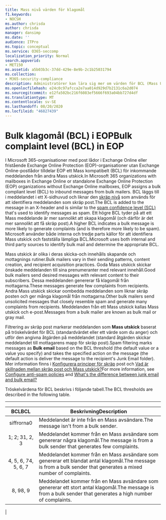 ```yaml
---
title: Mass nivå värden för klagomål
f1.keywords:
- NOCSH
ms.author: chrisda
author: chrisda
manager: dansimp
ms.date: ''
audience: ITPro
ms.topic: conceptual
ms.service: O365-seccomp
localization_priority: Normal
search.appverid:
- MET150
ms.assetid: a5b03b3c-37dd-429e-8e9b-2c1b25031794
ms.collection:
- M365-security-compliance
description: Administratörer kan lära sig mer om värden för BCL (Mass Utjämnings nivå) som används i Exchange Online Protection (EOP).
ms.openlocfilehash: e24c0c97afcca2e7aa014d929d7b2131c6a2d074
ms.sourcegitcommit: e12fa502bc216f6083ef5666f693a04bb727d4df
ms.translationtype: MT
ms.contentlocale: sv-SE
ms.lasthandoff: 08/20/2020
ms.locfileid: "46827439"
---
```

# <a name="bulk-complaint-level-bcl-in-eop"></a><span data-ttu-id="e50c9-103">Bulk klagomål (BCL) i EOP</span><span class="sxs-lookup"><span data-stu-id="e50c9-103">Bulk complaint level (BCL) in EOP</span></span>

<span data-ttu-id="e50c9-104">I Microsoft 365-organisationer med post lådor i Exchange Online eller fristående Exchange Online Protection (EOP)-organisationer utan Exchange Online-postlådor tilldelar EOP ett Mass kompatibelt (BCL) för inkommande meddelanden från andra Mass utskick.</span><span class="sxs-lookup"><span data-stu-id="e50c9-104">In Microsoft 365 organizations with mailboxes in Exchange Online or standalone Exchange Online Protection (EOP) organizations without Exchange Online mailboxes, EOP assigns a bulk compliant level (BCL) to inbound messages from bulk mailers.</span></span> <span data-ttu-id="e50c9-105">BCL läggs till i meddelandet i ett X-sidhuvud och liknar den [skräp nivå](spam-confidence-levels.md) som används för att identifiera meddelanden som skräp post.</span><span class="sxs-lookup"><span data-stu-id="e50c9-105">The BCL is added to the message in an X-header and is similar to the [spam confidence level (SCL)](spam-confidence-levels.md) that's used to identify messages as spam.</span></span> <span data-ttu-id="e50c9-106">Ett högre BCL tyder på att ett Mass meddelande är mer sannolikt att skapa klagomål (och därför är det mer sannolikt att få skräp post).</span><span class="sxs-lookup"><span data-stu-id="e50c9-106">A higher BCL indicates a bulk message is more likely to generate complaints (and is therefore more likely to be spam).</span></span> <span data-ttu-id="e50c9-107">Microsoft använder både interna och tredje parts källor för att identifiera Mass utskick och fastställa lämpliga BCL.</span><span class="sxs-lookup"><span data-stu-id="e50c9-107">Microsoft uses both internal and third party sources to identify bulk mail and determine the appropriate BCL.</span></span>

<span data-ttu-id="e50c9-108">Mass utskick är olika i deras skicka-och innehålls skapande och mottagnings rutiner.</span><span class="sxs-lookup"><span data-stu-id="e50c9-108">Bulk mailers vary in their sending patterns, content creation, and recipient acquisition practices.</span></span> <span data-ttu-id="e50c9-109">Goda Mass utskick skickar önskade meddelanden till sina prenumeranter med relevant innehåll.</span><span class="sxs-lookup"><span data-stu-id="e50c9-109">Good bulk mailers send desired messages with relevant content to their subscribers.</span></span> <span data-ttu-id="e50c9-110">Dessa meddelanden genererar få klagomål från mottagarna.</span><span class="sxs-lookup"><span data-stu-id="e50c9-110">These messages generate few complaints from recipients.</span></span> <span data-ttu-id="e50c9-111">Andra Mass utskick skickar oombedda meddelanden som liknar skräp posten och ger många klagomål från mottagarna.</span><span class="sxs-lookup"><span data-stu-id="e50c9-111">Other bulk mailers send unsolicited messages that closely resemble spam and generate many complaints from recipients.</span></span> <span data-ttu-id="e50c9-112">Meddelanden från ett Mass utskick kallas Mass utskick och e-post.</span><span class="sxs-lookup"><span data-stu-id="e50c9-112">Messages from a bulk mailer are known as bulk mail or gray mail.</span></span>

 <span data-ttu-id="e50c9-113">Filtrering av skräp post markerar meddelanden som **Mass utskick** baserat på tröskelvärdet för BCL (standardvärdet eller ett värde som du anger) och utför den angivna åtgärden på meddelandet (standard åtgärden skickar meddelandet till mottagarens mapp för skräp post).</span><span class="sxs-lookup"><span data-stu-id="e50c9-113">Spam filtering marks messages as **Bulk email** based on the BCL threshold (the default value or a value you specify) and takes the specified action on the message (the default action is deliver the message to the recipient's Junk Email folder).</span></span> <span data-ttu-id="e50c9-114">Mer information finns i [Konfigurera principer för skräp](configure-your-spam-filter-policies.md) post och [Vad är skillnaden mellan skräp post och Mass utskick?](what-s-the-difference-between-junk-email-and-bulk-email.md)</span><span class="sxs-lookup"><span data-stu-id="e50c9-114">For more information, see [Configure anti-spam policies](configure-your-spam-filter-policies.md) and [What's the difference between junk email and bulk email?](what-s-the-difference-between-junk-email-and-bulk-email.md)</span></span>

<span data-ttu-id="e50c9-115">Tröskelvärdena för BCL beskrivs i följande tabell.</span><span class="sxs-lookup"><span data-stu-id="e50c9-115">The BCL thresholds are described in the following table.</span></span>

****

|<span data-ttu-id="e50c9-116">BCL</span><span class="sxs-lookup"><span data-stu-id="e50c9-116">BCL</span></span>|<span data-ttu-id="e50c9-117">Beskrivning</span><span class="sxs-lookup"><span data-stu-id="e50c9-117">Description</span></span>|
|:---:|---|
|<span data-ttu-id="e50c9-118">siffrorna</span><span class="sxs-lookup"><span data-stu-id="e50c9-118">0</span></span>|<span data-ttu-id="e50c9-119">Meddelandet är inte från en Mass avsändare.</span><span class="sxs-lookup"><span data-stu-id="e50c9-119">The message isn't from a bulk sender.</span></span>|
|<span data-ttu-id="e50c9-120">1; 2; 3</span><span class="sxs-lookup"><span data-stu-id="e50c9-120">1, 2, 3</span></span>|<span data-ttu-id="e50c9-121">Meddelandet kommer från en Mass avsändare som genererar några klagomål.</span><span class="sxs-lookup"><span data-stu-id="e50c9-121">The message is from a bulk sender that generates few complaints.</span></span>|
|<span data-ttu-id="e50c9-122">4, 5, 6, 7</span><span class="sxs-lookup"><span data-stu-id="e50c9-122">4, 5, 6, 7</span></span>|<span data-ttu-id="e50c9-123">Meddelandet kommer från en Mass avsändare som genererar ett blandat antal klagomål.</span><span class="sxs-lookup"><span data-stu-id="e50c9-123">The message is from a bulk sender that generates a mixed number of complaints.</span></span>|
|<span data-ttu-id="e50c9-124">8, 9</span><span class="sxs-lookup"><span data-stu-id="e50c9-124">8, 9</span></span>|<span data-ttu-id="e50c9-125">Meddelandet kommer från en Mass avsändare som genererar ett stort antal klagomål.</span><span class="sxs-lookup"><span data-stu-id="e50c9-125">The message is from a bulk sender that generates a high number of complaints.</span></span>|
|
